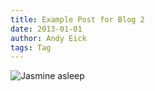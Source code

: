 ```yaml
---
title: Example Post for Blog 2
date: 2013-01-01
author: Andy Eick
tags: Tag
---
```

![Jasmine asleep](https://d36tc8clsz1tk5.cloudfront.net/adn-uf-01/2k/5N/KN/2k5NKNqJ4N47cezxInPOxipgPRqhZ-qlSirqlMVSczc?response-cache-control=public%2C%20max-age%3D7200%2C%20s-maxage%3D172800&response-content-disposition=inline%3B%20filename%2A%3DUTF-8%27%27image.jpg&Expires=1385924400&Signature=F-~de-jL9seFUrDN7bKkSx51Snm56MP8WL4NhnkQewvNlY8x~6XrMIsg7wHlhqjgBFUKJYAwMhdvij--A-ZQAlgMGZmBYE7fUA5oDVqBT2RInteOqvPyHiGBakkhCW8Ppz1bP94pyK0F0uosiZzd1v2dzQasdKMzRKM9l8JUbeU_&Key-Pair-Id=APKAIWNGPWT6YVKFBWJA)